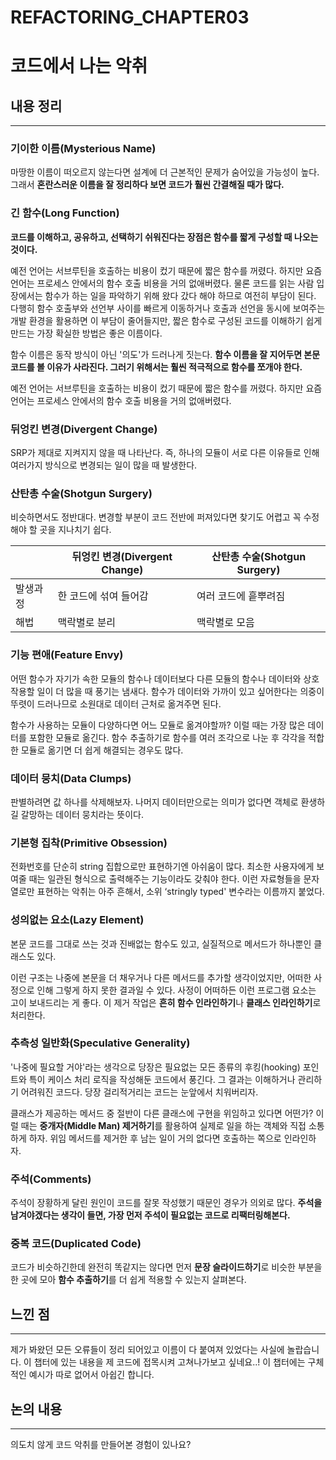 # REFACTORING_CHAPTER03

# 코드에서 나는 악취

## 내용 정리

---

### 기이한 이름(Mysterious Name)

마땅한 이름이 떠오르지 않는다면 설계에 더 근본적인 문제가 숨어있을 가능성이 높다. 
그래서 **혼란스러운 이름을 잘 정리하다 보면 코드가 훨씬 간결해질 때가 많다.**

### 긴 함수(Long Function)

**코드를 이해하고, 공유하고, 선택하기 쉬워진다는 장점은 함수를 짧게 구성할 때 나오는 것이다.**

예전 언어는 서브루틴을 호출하는 비용이 컸기 때문에 짧은 함수를 꺼렸다. 하지만 요즘 언어는 프로세스 안에서의 함수 호출 비용을 거의 없애버렸다. 물론 코드를 읽는 사람 입장에서는 함수가 하는 일을 파악하기 위해 왔다 갔다 해야 하므로 여전히 부담이 된다. 다행히 함수 호출부와 선언부 사이를 빠르게 이동하거나 호출과 선언을 동시에 보여주는 개발 환경을 활용하면 이 부담이 줄어들지만, 짧은 함수로 구성된 코드를 이해하기 쉽게 만드는 가장 확실한 방법은 좋은 이름이다. 

함수 이름은 동작 방식이 아닌 '의도'가 드러나게 짓는다. **함수 이름을 잘 지어두면 본문 코드를 볼 이유가 사라진다. 그러기 위해서는 훨씬 적극적으로 함수를 쪼개야 한다.**

예전 언어는 서브루틴을 호출하는 비용이 컸기 때문에 짧은 함수를 꺼렸다. 하지만 요즘 언어는 프로세스 안에서의 함수 호출 비용을 거의 없애버렸다.

### 뒤엉킨 변경(Divergent Change)

SRP가 제대로 지켜지지 않을 때 나타난다. 
즉, 하나의 모듈이 서로 다른 이유들로 인해 여러가지 방식으로 변경되는 일이 많을 때 발생한다.

### 산탄총 수술(Shotgun Surgery)

비슷하면서도 정반대다. 변경할 부분이 코드 전반에 퍼져있다면 찾기도 어렵고 꼭 수정해야 할 곳을 지나치기 쉽다.

|  | 뒤엉킨 변경(Divergent Change) | 산탄총 수술(Shotgun Surgery) |
| --- | --- | --- |
| 발생과정 | 한 코드에 섞여 들어감 | 여러 코드에 흩뿌려짐 |
| 해법 | 맥락별로 분리 | 맥락별로 모음 |

### 기능 편애(Feature Envy)

어떤 함수가 자기가 속한 모듈의 함수나 데이터보다 다른 모듈의 함수나 데이터와 상호작용할 일이 더 많을 때 풍기는 냄새다. 함수가 데이터와 가까이 있고 싶어한다는 의중이 뚜렷이 드러나므로 소원대로 데이터 근처로 옮겨주면 된다. 

함수가 사용하는 모듈이 다양하다면 어느 모듈로 옮겨야할까? 이럴 때는 가장 많은 데이터를 포함한 모듈로 옮긴다. 함수 추출하기로 함수를 여러 조각으로 나눈 후 각각을 적합한 모듈로 옮기면 더 쉽게 해결되는 경우도 많다.

### 데이터 뭉치(Data Clumps)

판별하려면 값 하나를 삭제해보자. 나머지 데이터만으로는 의미가 없다면 객체로 환생하길 갈망하는 데이터 뭉치라는 뜻이다.

### 기본형 집착(Primitive Obsession)

전화번호를 단순히 string 집합으로만 표현하기엔 아쉬움이 많다. 최소한 사용자에게 보여줄 때는 일관된 형식으로 출력해주는 기능이라도 갖춰야 한다. 이런 자료형들을 문자열로만 표현하는 악취는 아주 흔해서, 소위 ‘stringly typed' 변수라는 이름까지 붙었다.

### 성의없는 요소(Lazy Element)

본문 코드를 그대로 쓰는 것과 진배없는 함수도 있고, 실질적으로 메서드가 하나뿐인 클래스도 있다. 

이런 구조는 나중에 본문을 더 채우거나 다른 메서드를 추가할 생각이었지만, 어떠한 사정으로 인해 그렇게 하지 못한 결과일 수 있다. 사정이 어떠하든 이런 프로그램 요소는 고이 보내드리는 게 좋다. 이 제거 작업은 **흔히 함수 인라인하기**나 **클래스 인라인하기**로 처리한다.

### 추측성 일반화(Speculative Generality)

 '나중에 필요할 거야'라는 생각으로 당장은 필요없는 모든 종류의 후킹(hooking) 포인트와 특이 케이스 처리 로직을 작성해둔 코드에서 풍긴다. 그 결과는 이해하거나 관리하기 어려워진 코드다. 당장 걸리적거리는 코드는 눈앞에서 치워버리자.

클래스가 제공하는 메서드 중 절반이 다른 클래스에 구현을 위임하고 있다면 어떤가? 이럴 때는 **중개자(Middle Man) 제거하기**를 활용하여 실제로 일을 하는 객체와 직접 소통하게 하자. 위임 메서드를 제거한 후 남는 일이 거의 없다면 호출하는 쪽으로 인라인하자.

### 주석(Comments)

주석이 장황하게 달린 원인이 코드를 잘못 작성했기 때문인 경우가 의외로 많다.
**주석을 남겨야겠다는 생각이 들면, 가장 먼저 주석이 필요없는 코드로 리팩터링해본다.**

### 중복 코드(Duplicated Code)

코드가 비슷하긴한데 완전히 똑같지는 않다면 
먼저 **문장 슬라이드하기**로 비슷한 부분을 한 곳에 모아 **함수 추출하기**를 더 쉽게 적용할 수 있는지 살펴본다.

## 느낀 점

---

제가 봐왔던 모든 오류들이 정리 되어있고 이름이 다 붙여져 있었다는 사실에 놀랍습니다. 이 챕터에 있는 내용을 제 코드에 접목시켜 고쳐나가보고 싶네요..! 이 챕터에는 구체적인 예시가 따로 없어서 아쉽긴 합니다.

## 논의 내용

---

의도치 않게 코드 악취를 만들어본 경험이 있나요?